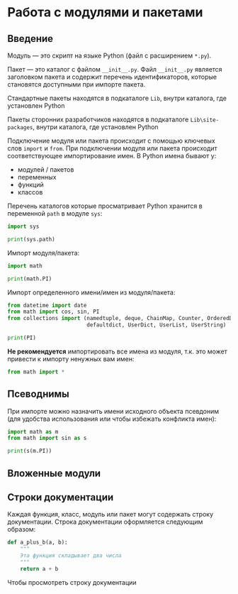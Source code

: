 # Работа с модулями и пакетами

## Введение

Модуль — это скрипт на языке Python (файл с расширением `*.py`).

Пакет — это каталог с файлом `__init__.py`. Файл `__init__.py` является заголовком пакета и содержит перечень идентификаторов, которые становятся доступными при импорте пакета.

Стандартные пакеты находятся в подкаталоге `Lib`, внутри каталога, где установлен Python

Пакеты сторонних разработчиков находятся в подкаталоге `Lib\site-packages`, внутри каталога, где установлен Python

Подключение модуля или пакета происходит с помощью ключевых слов `import` и `from`. При подключении модуля или пакета происходит соответствующее импортирование имен. В Python имена бывают у:

* модулей / пакетов
* переменных
* функций
* классов

Перечень каталогов которые просматривает Python хранится в переменной `path` в модуле `sys`:

```python
import sys

print(sys.path)
```

Импорт модуля/пакета:

```python
import math

print(math.PI)
```

Импорт определенного имени/имен из модуля/пакета:

```python
from datetime import date
from math import cos, sin, PI
from collections import (namedtuple, deque, ChainMap, Counter, OrderedDict,
                         defaultdict, UserDict, UserList, UserString)

print(PI)
```

**Не рекомендуется** импортировать все имена из модуля, т.к. это может привести к импорту ненужных вам имен:

```python
from math import *
```

## Псеводнимы

При импорте можно назначить имени исходного объекта псевдоним (для удобства использования или чтобы избежать конфликта имен):

```python
import math as m
from math import sin as s

print(s(m.PI))
```

## Вложенные модули



## Строки документации

Каждая функция, класс, модуль или пакет могут содержать строку документации. Строка документации оформляется следующим образом:

```python
def a_plus_b(a, b):
    """
    Эта функция складывает два числа
    """
    return a + b
```

Чтобы просмотреть строку документации 
